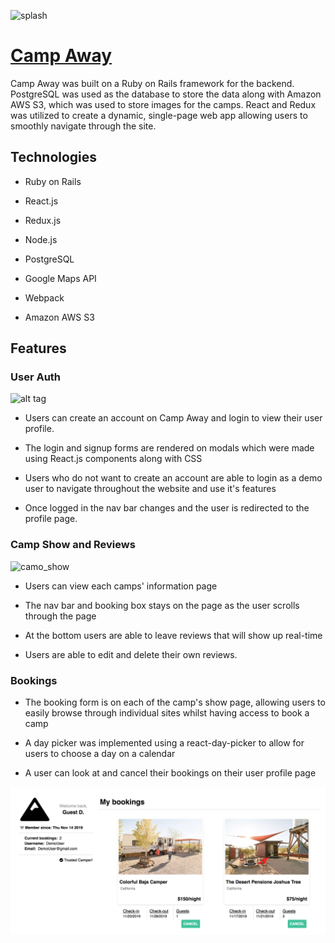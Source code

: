 ![splash](https://i.pinimg.com/originals/7e/98/0f/7e980f06790417f28351cccb7aa2e950.gif)

# [Camp Away](https://camp-away-hipcamp.herokuapp.com/#/)

Camp Away was built on a Ruby on Rails framework for the backend. PostgreSQL was used as the database to store the data along with Amazon AWS S3, which was used to store images for the camps. React and Redux was utilized to create a dynamic, single-page web app allowing users to smoothly navigate through the site. 

## Technologies

* Ruby on Rails

* React.js

* Redux.js

* Node.js

* PostgreSQL

* Google Maps API

* Webpack

* Amazon AWS S3

## Features

### User Auth

![alt tag](https://i.pinimg.com/originals/a9/b7/9c/a9b79c9c87e3cd4e652b56b959a98820.gif)

* Users can create an account on Camp Away and login to view their user profile.

* The login and signup forms are rendered on modals which were made using React.js components along with CSS

* Users who do not want to create an account are able to login as a demo user to navigate throughout the website and use it's features

* Once logged in the nav bar changes and the user is redirected to the profile page.


### Camp Show and Reviews

![camo_show](https://i.pinimg.com/originals/87/62/3c/87623cdde6079a335f8741965a50b885.gif)

* Users can view each camps' information page

* The nav bar and booking box stays on the page as the user scrolls through the page

* At the bottom users are able to leave reviews that will show up real-time

* Users are able to edit and delete their own reviews.


### Bookings

* The booking form is on each of the camp's show page, allowing users to easily browse through individual sites whilst having access to book a camp

* A day picker was implemented using a react-day-picker to allow for users to choose a day on a calendar 

* A user can look at and cancel their bookings on their user profile page

![alt tag](screenshots/bookings.png)
